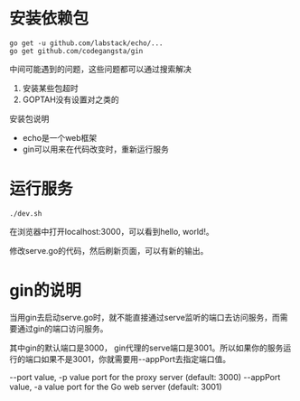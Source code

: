 # 安装依赖包

```
go get -u github.com/labstack/echo/...
go get github.com/codegangsta/gin
```

中间可能遇到的问题，这些问题都可以通过搜索解决

1. 安装某些包超时
2. GOPTAH没有设置对之类的

安装包说明
- echo是一个web框架
- gin可以用来在代码改变时，重新运行服务

# 运行服务

```
./dev.sh
```

在浏览器中打开localhost:3000，可以看到hello, world!。

修改serve.go的代码，然后刷新页面，可以有新的输出。

# gin的说明

当用gin去启动serve.go时，就不能直接通过serve监听的端口去访问服务，而需要通过gin的端口访问服务。

其中gin的默认端口是3000， gin代理的serve端口是3001。所以如果你的服务运行的端口如果不是3001，你就需要用--appPort去指定端口值。

--port value, -p value        port for the proxy server (default: 3000)
--appPort value, -a value     port for the Go web server (default: 3001)

